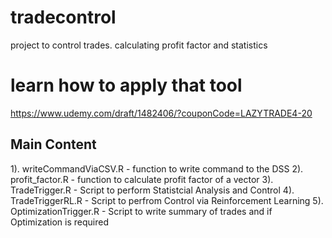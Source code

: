 # tradecontrol
project to control trades. calculating profit factor and statistics

# learn how to apply that tool

https://www.udemy.com/draft/1482406/?couponCode=LAZYTRADE4-20

## Main Content

1). writeCommandViaCSV.R - function to write command to the DSS
2). profit_factor.R - function to calculate profit factor of a vector
3). TradeTrigger.R - Script to perform Statistcial Analysis and Control
4). TradeTriggerRL.R - Script to perfrom Control via Reinforcement Learning
5). OptimizationTrigger.R - Script to write summary of trades and if Optimization is required